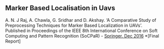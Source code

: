 ## Marker Based Localisation in Uavs

A. N. J Raj, A. Chawla, G. Sridhar and D. Akshay. ‘A Comparative Study of Preprocessing Techniques for Marker Based Localization in UAVs’. Published in Proceedings of the IEEE 8th International Conference on Soft Computing and Pattern Recognition (SoCPaR) - [Springer. Dec 2016](https://link.springer.com/chapter/10.1007/978-3-319-60618-7_41)
*[Final Report]
